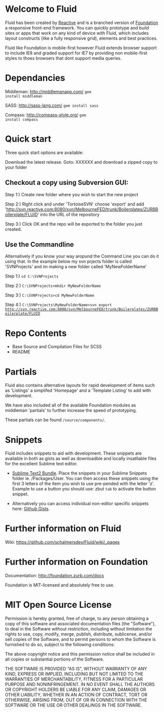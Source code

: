 Welcome to Fluid
================

Fluid has been created by <a href="http://www.reactive.com/">Reactive</a> and is a branched version of <a href="http://foundation.zurb.com/docs">Foundation</a> a responsive front-end framework. You can quickly prototype and build sites or apps that work on any kind of device with Fluid, which includes layout constructs (like a fully responsive grid), elements and best practices.

Fluid like Foundation is mobile-first however Fluid extends browser support to include IE8 and graded support for IE7 by providing non mobile-first styles to thoes browsers that dont support media queries.


Dependancies
============
Middleman: http://middlemanapp.com/
<code>gem install middleman</code>

SASS: http://sass-lang.com/
<code>gem install sass</code>

Compass: http://compass-style.org/
<code>gem install compass</code>


Quick start
===========
Three quick start options are available:

Download the latest release.
Goto: XXXXXX and download a zipped copy to your folder

Checkout a copy using Subversion GUI:
------------------------------------
Step 1:) Create new folder where you wish to start the new project

Step 2:) Right click and under 'TortoiseSVN' choose 'export' and add 'http://svn.reactive.com:8080/svn/MelbourneFED/trunk/Boilerplates/ZURBBoilerplate/FLUID' into the URL of the repository

Step 3:) Click OK and the repo will be exported to the folder you just created.


Use the Commandline
-------------------
Alternatively if you know your way aropund the Command Line you can do it using that. 
In the example below my svn prjects folder is called 'SVNProjects' and im making a new folder called 'MyNewFolderName'

Step 1:) <code>cd C:\SVNProjects</code>

Step 2:) <code>C:\SVNProjects>mkdir MyNewFolderName</code>

Step 3:) <code>C:\SVNProjects>cd MyNewFolderName</code>

Step 4:) <code>C:\SVNProjects\MyNewFolderName>svn export http://svn.reactive.com:8080/svn/MelbourneFED/trunk/Boilerplates/ZURBBoilerplate/FLUID</code>



Repo Contents
=============

* Base Source and Compilation Files for SCSS
* README


Partials
========
Fluid also contains alternative layouts for rapid development of items such as 'Listings' a simplifed 'Homepage' and a 'Template Listing' to add with development.

We have also included all of the available Foundation modules as middleman 'partials' to further increase the speed of prototyping.

These partials can be found <code>/source/components/</code>.


Snippets
========
Fluid includes snippets to aid with development. These snippets are available in both as gists as well as downloadble and locally insatllable files for the excellent Sublime text editor.

* [Sublime Text2 Bundle](https://github.com/schalmersdev/Sublime-Foundation-Snippets/).
Place the snippets in your Sublime Snippets folder ie. /Packages/User.
You can then access these snippets using the first 3 letters of the item you wish to use pre-pended with the letter 'z'. Example to use a button you should use: zbut <code>tab</code> to activate the button snippet.

* Alternatively you can access individual non-editor specific snippets here: [Github Gists](https://gist.github.com/schalmersdev).

Further information on Fluid
============================

Wiki: https://github.com/schalmersdev/Fluid/wiki/_pages


Further information on Foundation
=================================

Documentation: http://foundation.zurb.com/docs

Foundation is MIT-licensed and absolutely free to use.


MIT Open Source License
=======================

Permission is hereby granted, free of charge, to any person obtaining a copy of this software and associated documentation files (the "Software"), to deal in the Software without restriction, including without limitation the rights to use, copy, modify, merge, publish, distribute, sublicense, and/or sell copies of the Software, and to permit persons to whom the Software is furnished to do so, subject to the following conditions:

The above copyright notice and this permission notice shall be included in all copies or substantial portions of the Software.

THE SOFTWARE IS PROVIDED "AS IS", WITHOUT WARRANTY OF ANY KIND, EXPRESS OR IMPLIED, INCLUDING BUT NOT LIMITED TO THE WARRANTIES OF MERCHANTABILITY, FITNESS FOR A PARTICULAR PURPOSE AND NONINFRINGEMENT. IN NO EVENT SHALL THE AUTHORS OR COPYRIGHT HOLDERS BE LIABLE FOR ANY CLAIM, DAMAGES OR OTHER LIABILITY, WHETHER IN AN ACTION OF CONTRACT, TORT OR OTHERWISE, ARISING FROM, OUT OF OR IN CONNECTION WITH THE SOFTWARE OR THE USE OR OTHER DEALINGS IN THE SOFTWARE.

